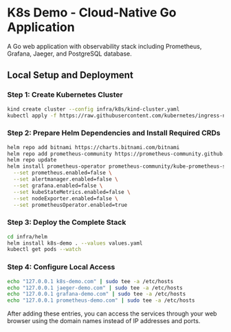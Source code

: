 # K8s Demo - Cloud-Native Go Application

A Go web application with observability stack including Prometheus, Grafana,
Jaeger, and PostgreSQL database.

## Local Setup and Deployment

### Step 1: Create Kubernetes Cluster

```bash
kind create cluster --config infra/k8s/kind-cluster.yaml
kubectl apply -f https://raw.githubusercontent.com/kubernetes/ingress-nginx/main/deploy/static/provider/kind/deploy.yaml
```

### Step 2: Prepare Helm Dependencies and Install Required CRDs

```bash
helm repo add bitnami https://charts.bitnami.com/bitnami
helm repo add prometheus-community https://prometheus-community.github.io/helm-charts
helm repo update
helm install prometheus-operator prometheus-community/kube-prometheus-stack \
  --set prometheus.enabled=false \
  --set alertmanager.enabled=false \
  --set grafana.enabled=false \
  --set kubeStateMetrics.enabled=false \
  --set nodeExporter.enabled=false \
  --set prometheusOperator.enabled=true
```

### Step 3: Deploy the Complete Stack

```bash
cd infra/helm
helm install k8s-demo . --values values.yaml
kubectl get pods --watch
```

### Step 4: Configure Local Access

```bash
echo "127.0.0.1 k8s-demo.com" | sudo tee -a /etc/hosts
echo "127.0.0.1 jaeger-demo.com" | sudo tee -a /etc/hosts
echo "127.0.0.1 grafana-demo.com" | sudo tee -a /etc/hosts
echo "127.0.0.1 prometheus-demo.com" | sudo tee -a /etc/hosts
```

After adding these entries, you can access the services through your web browser
using the domain names instead of IP addresses and ports.
